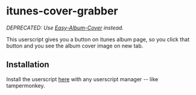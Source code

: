 # itunes-cover-grabber
*DEPRECATED: Use [Easy-Album-Cover](https://github.com/jsomedon/Easy-Album-Cover) instead.*

This userscript gives you a button on itunes album page, so you click that button and you see the album cover image on new tab.

## Installation

Install the userscript [here](https://greasyfork.org/en/scripts/376321-itunes-cover-grabber-js) with any userscript manager -- like tampermonkey.
